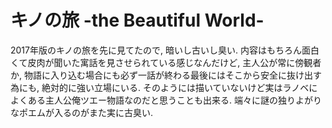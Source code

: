 # キノの旅 -the Beautiful World-

2017年版のキノの旅を先に見てたので, 暗いし古いし臭い.
内容はもちろん面白くて皮肉が聞いた寓話を見させられている感じなんだけど, 主人公が常に傍観者か, 物語に入り込む場合にも必ず一話が終わる最後にはそこから安全に抜け出す為にも, 絶対的に強い立場にいる.
そのようには描いていないけど実はラノベによくある主人公俺ツエー物語なのだと思うことも出来る.
端々に謎の独りよがりなポエムが入るのがまた実に古臭い.

